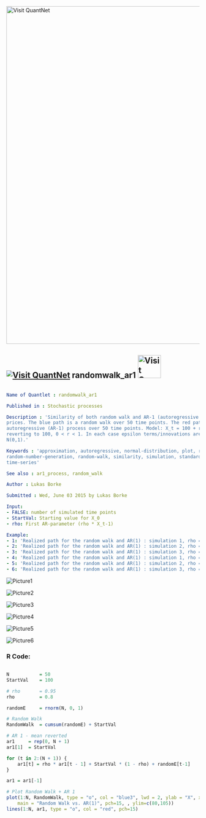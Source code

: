 
[<img src="https://github.com/QuantLet/Styleguide-and-FAQ/blob/master/pictures/banner.png" width="880" alt="Visit QuantNet">](http://quantlet.de/index.php?p=info)

## [<img src="https://github.com/QuantLet/Styleguide-and-Validation-procedure/blob/master/pictures/qloqo.png" alt="Visit QuantNet">](http://quantlet.de/) **randomwalk_ar1** [<img src="https://github.com/QuantLet/Styleguide-and-Validation-procedure/blob/master/pictures/QN2.png" width="60" alt="Visit QuantNet 2.0">](http://quantlet.de/d3/ia)

```yaml

Name of Quantlet : randomwalk_ar1

Published in : Stochastic processes

Description : 'Similarity of both random walk and AR-1 (autoregressive process) to actual stock
prices. The blue path is a random walk over 50 time points. The red path is a First-order
autoregressive (AR-1) process over 50 time points. Model: X_t = 100 + r(X_t-1 - 100) + e_t. Mean
reverting to 100, 0 < r < 1. In each case epsilon terms/innovations are normally distributed -
N(0,1).'

Keywords : 'approximation, autoregressive, normal-distribution, plot, random,
random-number-generation, random-walk, similarity, simulation, standard-normal, stochastic-process,
time-series'

See also : ar1_process, random_walk

Author : Lukas Borke

Submitted : Wed, June 03 2015 by Lukas Borke

Input: 
- FALSE: number of simulated time points
- StartVal: Starting value for X_0
- rho: First AR-parameter (rho * X_t-1)

Example: 
- 1: 'Realized path for the random walk and AR(1) : simulation 1, rho = 0.8'
- 2: 'Realized path for the random walk and AR(1) : simulation 2, rho = 0.8'
- 3: 'Realized path for the random walk and AR(1) : simulation 3, rho = 0.8'
- 4: 'Realized path for the random walk and AR(1) : simulation 1, rho = 0.95'
- 5: 'Realized path for the random walk and AR(1) : simulation 2, rho = 0.95'
- 6: 'Realized path for the random walk and AR(1) : simulation 3, rho = 0.95'

```

![Picture1](randomwalk_ar1_0.8_1.png)

![Picture2](randomwalk_ar1_0.8_2.png)

![Picture3](randomwalk_ar1_0.8_3.png)

![Picture4](randomwalk_ar1_0.95_1.png)

![Picture5](randomwalk_ar1_0.95_2.png)

![Picture6](randomwalk_ar1_0.95_3.png)


### R Code:
```r

N			= 50
StartVal	= 100

# rho 		= 0.95
rho 		= 0.8

randomE		= rnorm(N, 0, 1)

# Random Walk
RandomWalk	= cumsum(randomE) + StartVal

# AR 1 - mean reverted
ar1 	= rep(0, N + 1)
ar1[1] 	= StartVal

for (t in 2:(N + 1)) {
	ar1[t] = rho * ar1[t - 1] + StartVal * (1 - rho) + randomE[t-1]
}

ar1 = ar1[-1]

# Plot Random Walk + AR 1
plot(1:N, RandomWalk, type = "o", col = "blue3", lwd = 2, ylab = "X", xlab = "Time Period",
	main = "Random Walk vs. AR(1)", pch=15, , ylim=c(80,105))
lines(1:N, ar1, type = "o", col = "red", pch=15)

```

